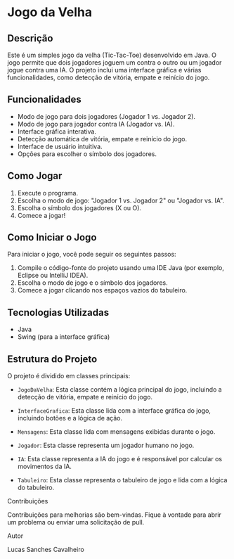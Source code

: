 # Jogo da Velha

## Descrição

Este é um simples jogo da velha (Tic-Tac-Toe) desenvolvido em Java. O jogo permite que dois jogadores joguem um contra o outro ou um jogador jogue contra uma IA. O projeto inclui uma interface gráfica e várias funcionalidades, como detecção de vitória, empate e reinício do jogo.

## Funcionalidades

- Modo de jogo para dois jogadores (Jogador 1 vs. Jogador 2).
- Modo de jogo para jogador contra IA (Jogador vs. IA).
- Interface gráfica interativa.
- Detecção automática de vitória, empate e reinício do jogo.
- Interface de usuário intuitiva.
- Opções para escolher o símbolo dos jogadores.

## Como Jogar

1. Execute o programa.
2. Escolha o modo de jogo: "Jogador 1 vs. Jogador 2" ou "Jogador vs. IA".
3. Escolha o símbolo dos jogadores (X ou O).
4. Comece a jogar!

## Como Iniciar o Jogo

Para iniciar o jogo, você pode seguir os seguintes passos:

1. Compile o código-fonte do projeto usando uma IDE Java (por exemplo, Eclipse ou IntelliJ IDEA).
2. Escolha o modo de jogo e o símbolo dos jogadores.
3. Comece a jogar clicando nos espaços vazios do tabuleiro.

## Tecnologias Utilizadas

- Java
- Swing (para a interface gráfica)

## Estrutura do Projeto

O projeto é dividido em classes principais:

- `JogoDaVelha`: Esta classe contém a lógica principal do jogo, incluindo a detecção de vitória, empate e reinício do jogo.

- `InterfaceGrafica`: Esta classe lida com a interface gráfica do jogo, incluindo botões e a lógica de ação.

- `Mensagens`: Esta classe lida com mensagens exibidas durante o jogo.

- `Jogador`: Esta classe representa um jogador humano no jogo.

- `IA`: Esta classe representa a IA do jogo e é responsável por calcular os movimentos da IA.

- `Tabuleiro`: Esta classe representa o tabuleiro de jogo e lida com a lógica do tabuleiro.

Contribuições

Contribuições para melhorias são bem-vindas. Fique à vontade para abrir um problema ou enviar uma solicitação de pull.

Autor

Lucas Sanches Cavalheiro
